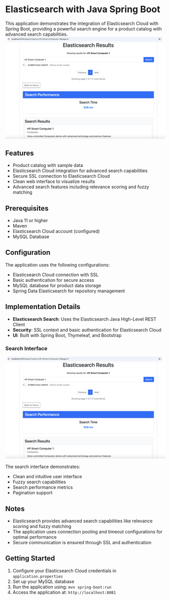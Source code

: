 # Elasticsearch with Java Spring Boot

This application demonstrates the integration of Elasticsearch Cloud with Spring Boot, providing a powerful search engine for a product catalog with advanced search capabilities.
<img src="docs/images/Screenshot 2025-03-13 at 12.36.59.png" alt="Elasticsearch Search" width="800"/>

## Features

- Product catalog with sample data
- Elasticsearch Cloud integration for advanced search capabilities
- Secure SSL connection to Elasticsearch Cloud
- Clean web interface to visualize results
- Advanced search features including relevance scoring and fuzzy matching

## Prerequisites

- Java 11 or higher
- Maven
- Elasticsearch Cloud account (configured)
- MySQL Database

## Configuration

The application uses the following configurations:

- Elasticsearch Cloud connection with SSL
- Basic authentication for secure access
- MySQL database for product data storage
- Spring Data Elasticsearch for repository management

## Implementation Details

- **Elasticsearch Search**: Uses the Elasticsearch Java High-Level REST Client
- **Security**: SSL context and basic authentication for Elasticsearch Cloud
- **UI**: Built with Spring Boot, Thymeleaf, and Bootstrap

### Search Interface

<img src="docs/images/Screenshot 2025-03-13 at 12.36.59.png" alt="Elasticsearch Search Results" width="800"/>

The search interface demonstrates:
- Clean and intuitive user interface
- Fuzzy search capabilities
- Search performance metrics
- Pagination support

## Notes

- Elasticsearch provides advanced search capabilities like relevance scoring and fuzzy matching
- The application uses connection pooling and timeout configurations for optimal performance
- Secure communication is ensured through SSL and authentication

## Getting Started

1. Configure your Elasticsearch Cloud credentials in `application.properties`
2. Set up your MySQL database
3. Run the application using: `mvn spring-boot:run`
4. Access the application at: `http://localhost:8081`
